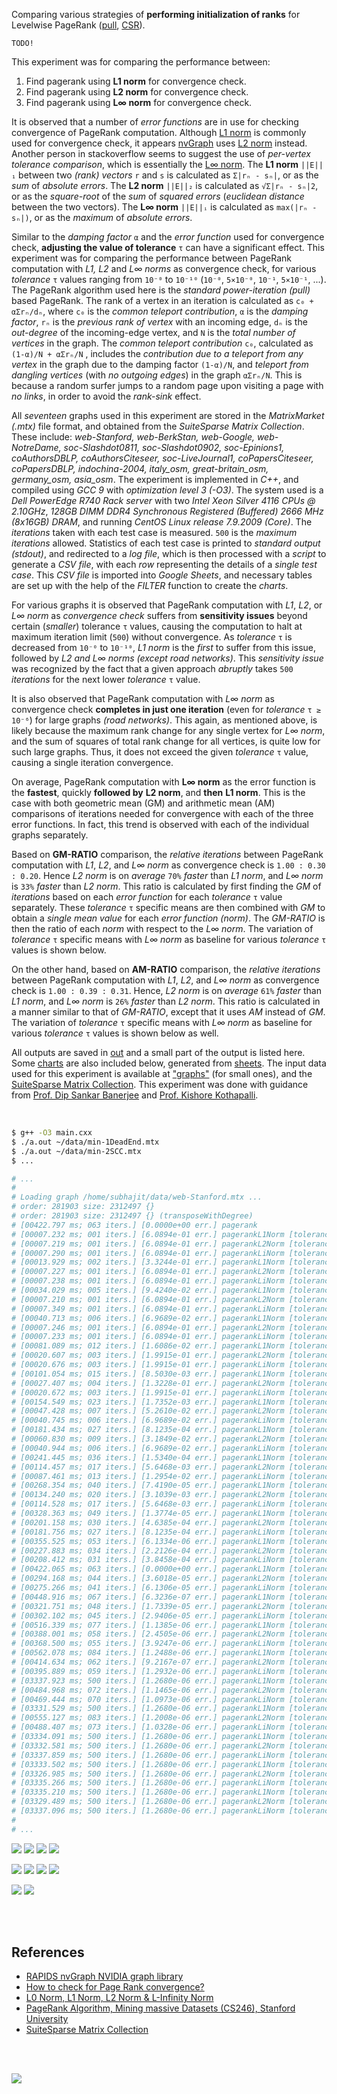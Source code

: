 Comparing various strategies of **performing initialization of ranks**
for Levelwise PageRank ([pull], [CSR]).

`TODO!`

This experiment was for comparing the performance between:
1. Find pagerank using **L1 norm** for convergence check.
2. Find pagerank using **L2 norm** for convergence check.
3. Find pagerank using **L∞ norm** for convergence check.

It is observed that a number of *error functions* are in use for checking
convergence of PageRank computation. Although [L1 norm] is commonly used
for convergence check, it appears [nvGraph] uses [L2 norm] instead. Another
person in stackoverflow seems to suggest the use of *per-vertex tolerance*
*comparison*, which is essentially the [L∞ norm]. The **L1 norm** `||E||₁`
between two *(rank) vectors* `r` and `s` is calculated as `Σ|rₙ - sₙ|`, or
as the *sum* of *absolute errors*. The **L2 norm** `||E||₂` is calculated
as `√Σ|rₙ - sₙ|2`, or as the *square-root* of the *sum* of *squared errors*
(*euclidean distance* between the two vectors). The **L∞ norm** `||E||ᵢ`
is calculated as `max(|rₙ - sₙ|)`, or as the *maximum* of *absolute errors*.

Similar to the *damping factor* `α` and the *error function* used for
convergence check, **adjusting the value of tolerance** `τ` can have a
significant effect. This experiment was for comparing the performance
between PageRank computation with *L1, L2* and *L∞ norms* as convergence
check, for various *tolerance* `τ` values ranging from `10⁻⁰` to `10⁻¹⁰`
(`10⁻⁰`, `5×10⁻⁰`, `10⁻¹`, `5×10⁻¹`, ...). The PageRank algorithm used
here is the *standard power-iteration (pull)* based PageRank. The rank
of a vertex in an iteration is calculated as `c₀ + αΣrₙ/dₙ`, where `c₀`
is the *common teleport contribution*, `α` is the *damping factor*, `rₙ`
is the *previous rank of vertex* with an incoming edge, `dₙ` is the
*out-degree* of the incoming-edge vertex, and `N` is the *total number*
*of vertices* in the graph. The *common teleport contribution* `c₀`,
calculated as `(1-α)/N + αΣrₙ/N` , includes the *contribution due to a*
*teleport from any vertex* in the graph due to the damping factor `(1-α)/N`,
and *teleport from dangling vertices* (with *no outgoing edges*) in the
graph `αΣrₙ/N`. This is because a random surfer jumps to a random page
upon visiting a page with *no links*, in order to avoid the *rank-sink*
effect.

All *seventeen* graphs used in this experiment are stored in the
*MatrixMarket (.mtx)* file format, and obtained from the *SuiteSparse*
*Matrix Collection*. These include: *web-Stanford, web-BerkStan,*
*web-Google, web-NotreDame, soc-Slashdot0811, soc-Slashdot0902,*
*soc-Epinions1, coAuthorsDBLP, coAuthorsCiteseer, soc-LiveJournal1,*
*coPapersCiteseer, coPapersDBLP, indochina-2004, italy_osm,*
*great-britain_osm, germany_osm, asia_osm*. The experiment is implemented
in *C++*, and compiled using *GCC 9* with *optimization level 3 (-O3)*.
The system used is a *Dell PowerEdge R740 Rack server* with two *Intel*
*Xeon Silver 4116 CPUs @ 2.10GHz*, *128GB DIMM DDR4 Synchronous Registered*
*(Buffered) 2666 MHz (8x16GB) DRAM*, and running *CentOS Linux release*
*7.9.2009 (Core)*. The *iterations* taken with each test case is measured.
`500` is the *maximum iterations* allowed. Statistics of each test case is
printed to *standard output (stdout)*, and redirected to a *log file*,
which is then processed with a *script* to generate a *CSV file*, with
each *row* representing the details of a *single test case*. This
*CSV file* is imported into *Google Sheets*, and necessary tables are set
up with the help of the *FILTER* function to create the *charts*.

For various graphs it is observed that PageRank computation with *L1*, *L2*,
or *L∞ norm* as *convergence check* suffers from **sensitivity issues**
beyond certain (*smaller*) tolerance `τ` values, causing the computation to
halt at maximum iteration limit (`500`) without convergence. As *tolerance*
`τ` is decreased from `10⁻⁰` to `10⁻¹⁰`, *L1 norm* is the *first* to suffer
from this issue, followed by *L2 and L∞ norms (except road networks)*. This
*sensitivity issue* was recognized by the fact that a given approach *abruptly*
takes `500` *iterations* for the next lower *tolerance* `τ` value.

It is also observed that PageRank computation with *L∞ norm* as convergence
check **completes in just one iteration** (even for *tolerance* `τ ≥ 10⁻⁶`)
for large graphs *(road networks)*. This again, as mentioned above, is likely
because the maximum rank change for any single vertex for *L∞ norm*, and
the sum of squares of total rank change for all vertices, is quite low for
such large graphs. Thus, it does not exceed the given *tolerance* `τ` value,
causing a single iteration convergence.

On average, PageRank computation with **L∞ norm** as the error function is the
**fastest**, quickly **followed by** **L2 norm**, and **then** **L1 norm**. This
is the case with both geometric mean (GM) and arithmetic mean (AM) comparisons
of iterations needed for convergence with each of the three error functions. In
fact, this trend is observed with each of the individual graphs separately.

Based on **GM-RATIO** comparison, the *relative iterations* between
PageRank computation with *L1*, *L2*, and *L∞ norm* as convergence check
is `1.00 : 0.30 : 0.20`. Hence *L2 norm* is on *average* `70%` *faster*
than *L1 norm*, and *L∞ norm* is `33%` *faster* than *L2 norm*. This
ratio is calculated by first finding the *GM* of *iterations* based on
each *error function* for each *tolerance* `τ` value separately. These
*tolerance* `τ` specific means are then combined with *GM* to obtain a
*single mean value* for each *error function (norm)*. The *GM-RATIO* is
then the ratio of each *norm* with respect to the *L∞ norm*. The variation
of *tolerance* `τ` specific means with *L∞ norm* as baseline for various
*tolerance* `τ` values is shown below.

On the other hand, based on **AM-RATIO** comparison, the *relative*
*iterations* between PageRank computation with *L1*, *L2*, and *L∞ norm*
as convergence check is `1.00 : 0.39 : 0.31`. Hence, *L2 norm* is on
*average* `61%` *faster* than *L1 norm*, and *L∞ norm* is `26%` *faster*
than *L2 norm*. This ratio is calculated in a manner similar to that of
*GM-RATIO*, except that it uses *AM* instead of *GM*. The variation of
*tolerance* `τ` specific means with *L∞ norm* as baseline for various
*tolerance* `τ` values is shown below as well.

All outputs are saved in [out](out/) and a small part of the output is listed
here. Some [charts] are also included below, generated from [sheets]. The input
data used for this experiment is available at ["graphs"] (for small ones), and
the [SuiteSparse Matrix Collection]. This experiment was done with guidance
from [Prof. Dip Sankar Banerjee] and [Prof. Kishore Kothapalli].

<br>

```bash
$ g++ -O3 main.cxx
$ ./a.out ~/data/min-1DeadEnd.mtx
$ ./a.out ~/data/min-2SCC.mtx
$ ...

# ...
#
# Loading graph /home/subhajit/data/web-Stanford.mtx ...
# order: 281903 size: 2312497 {}
# order: 281903 size: 2312497 {} (transposeWithDegree)
# [00422.797 ms; 063 iters.] [0.0000e+00 err.] pagerank
# [00007.232 ms; 001 iters.] [6.0894e-01 err.] pagerankL1Norm [tolerance=1e+00]
# [00007.219 ms; 001 iters.] [6.0894e-01 err.] pagerankL2Norm [tolerance=1e+00]
# [00007.290 ms; 001 iters.] [6.0894e-01 err.] pagerankLiNorm [tolerance=1e+00]
# [00013.929 ms; 002 iters.] [3.3244e-01 err.] pagerankL1Norm [tolerance=5e-01]
# [00007.227 ms; 001 iters.] [6.0894e-01 err.] pagerankL2Norm [tolerance=5e-01]
# [00007.238 ms; 001 iters.] [6.0894e-01 err.] pagerankLiNorm [tolerance=5e-01]
# [00034.029 ms; 005 iters.] [9.4240e-02 err.] pagerankL1Norm [tolerance=1e-01]
# [00007.210 ms; 001 iters.] [6.0894e-01 err.] pagerankL2Norm [tolerance=1e-01]
# [00007.349 ms; 001 iters.] [6.0894e-01 err.] pagerankLiNorm [tolerance=1e-01]
# [00040.713 ms; 006 iters.] [6.9689e-02 err.] pagerankL1Norm [tolerance=5e-02]
# [00007.246 ms; 001 iters.] [6.0894e-01 err.] pagerankL2Norm [tolerance=5e-02]
# [00007.233 ms; 001 iters.] [6.0894e-01 err.] pagerankLiNorm [tolerance=5e-02]
# [00081.089 ms; 012 iters.] [1.6086e-02 err.] pagerankL1Norm [tolerance=1e-02]
# [00020.607 ms; 003 iters.] [1.9915e-01 err.] pagerankL2Norm [tolerance=1e-02]
# [00020.676 ms; 003 iters.] [1.9915e-01 err.] pagerankLiNorm [tolerance=1e-02]
# [00101.054 ms; 015 iters.] [8.5030e-03 err.] pagerankL1Norm [tolerance=5e-03]
# [00027.407 ms; 004 iters.] [1.3228e-01 err.] pagerankL2Norm [tolerance=5e-03]
# [00020.672 ms; 003 iters.] [1.9915e-01 err.] pagerankLiNorm [tolerance=5e-03]
# [00154.549 ms; 023 iters.] [1.7352e-03 err.] pagerankL1Norm [tolerance=1e-03]
# [00047.428 ms; 007 iters.] [5.2610e-02 err.] pagerankL2Norm [tolerance=1e-03]
# [00040.745 ms; 006 iters.] [6.9689e-02 err.] pagerankLiNorm [tolerance=1e-03]
# [00181.434 ms; 027 iters.] [8.1235e-04 err.] pagerankL1Norm [tolerance=5e-04]
# [00060.830 ms; 009 iters.] [3.1849e-02 err.] pagerankL2Norm [tolerance=5e-04]
# [00040.944 ms; 006 iters.] [6.9689e-02 err.] pagerankLiNorm [tolerance=5e-04]
# [00241.445 ms; 036 iters.] [1.5340e-04 err.] pagerankL1Norm [tolerance=1e-04]
# [00114.457 ms; 017 iters.] [5.6468e-03 err.] pagerankL2Norm [tolerance=1e-04]
# [00087.461 ms; 013 iters.] [1.2954e-02 err.] pagerankLiNorm [tolerance=1e-04]
# [00268.354 ms; 040 iters.] [7.4190e-05 err.] pagerankL1Norm [tolerance=5e-05]
# [00134.240 ms; 020 iters.] [3.1039e-03 err.] pagerankL2Norm [tolerance=5e-05]
# [00114.528 ms; 017 iters.] [5.6468e-03 err.] pagerankLiNorm [tolerance=5e-05]
# [00328.363 ms; 049 iters.] [1.3774e-05 err.] pagerankL1Norm [tolerance=1e-05]
# [00201.158 ms; 030 iters.] [4.6385e-04 err.] pagerankL2Norm [tolerance=1e-05]
# [00181.756 ms; 027 iters.] [8.1235e-04 err.] pagerankLiNorm [tolerance=1e-05]
# [00355.525 ms; 053 iters.] [6.1334e-06 err.] pagerankL1Norm [tolerance=5e-06]
# [00227.883 ms; 034 iters.] [2.2126e-04 err.] pagerankL2Norm [tolerance=5e-06]
# [00208.412 ms; 031 iters.] [3.8458e-04 err.] pagerankLiNorm [tolerance=5e-06]
# [00422.065 ms; 063 iters.] [0.0000e+00 err.] pagerankL1Norm [tolerance=1e-06]
# [00294.168 ms; 044 iters.] [3.6018e-05 err.] pagerankL2Norm [tolerance=1e-06]
# [00275.266 ms; 041 iters.] [6.1306e-05 err.] pagerankLiNorm [tolerance=1e-06]
# [00448.916 ms; 067 iters.] [6.3236e-07 err.] pagerankL1Norm [tolerance=5e-07]
# [00321.751 ms; 048 iters.] [1.7339e-05 err.] pagerankL2Norm [tolerance=5e-07]
# [00302.102 ms; 045 iters.] [2.9406e-05 err.] pagerankLiNorm [tolerance=5e-07]
# [00516.339 ms; 077 iters.] [1.1385e-06 err.] pagerankL1Norm [tolerance=1e-07]
# [00388.001 ms; 058 iters.] [2.4505e-06 err.] pagerankL2Norm [tolerance=1e-07]
# [00368.500 ms; 055 iters.] [3.9247e-06 err.] pagerankLiNorm [tolerance=1e-07]
# [00562.078 ms; 084 iters.] [1.2488e-06 err.] pagerankL1Norm [tolerance=5e-08]
# [00414.634 ms; 062 iters.] [9.2167e-07 err.] pagerankL2Norm [tolerance=5e-08]
# [00395.889 ms; 059 iters.] [1.2932e-06 err.] pagerankLiNorm [tolerance=5e-08]
# [03337.923 ms; 500 iters.] [1.2680e-06 err.] pagerankL1Norm [tolerance=1e-08]
# [00484.968 ms; 072 iters.] [1.1465e-06 err.] pagerankL2Norm [tolerance=1e-08]
# [00469.444 ms; 070 iters.] [1.0973e-06 err.] pagerankLiNorm [tolerance=1e-08]
# [03331.529 ms; 500 iters.] [1.2680e-06 err.] pagerankL1Norm [tolerance=5e-09]
# [00555.127 ms; 083 iters.] [1.2008e-06 err.] pagerankL2Norm [tolerance=5e-09]
# [00488.407 ms; 073 iters.] [1.0328e-06 err.] pagerankLiNorm [tolerance=5e-09]
# [03334.091 ms; 500 iters.] [1.2680e-06 err.] pagerankL1Norm [tolerance=1e-09]
# [03332.581 ms; 500 iters.] [1.2680e-06 err.] pagerankL2Norm [tolerance=1e-09]
# [03337.859 ms; 500 iters.] [1.2680e-06 err.] pagerankLiNorm [tolerance=1e-09]
# [03333.502 ms; 500 iters.] [1.2680e-06 err.] pagerankL1Norm [tolerance=5e-10]
# [03326.985 ms; 500 iters.] [1.2680e-06 err.] pagerankL2Norm [tolerance=5e-10]
# [03335.266 ms; 500 iters.] [1.2680e-06 err.] pagerankLiNorm [tolerance=5e-10]
# [03335.210 ms; 500 iters.] [1.2680e-06 err.] pagerankL1Norm [tolerance=1e-10]
# [03329.489 ms; 500 iters.] [1.2680e-06 err.] pagerankL2Norm [tolerance=1e-10]
# [03337.096 ms; 500 iters.] [1.2680e-06 err.] pagerankLiNorm [tolerance=1e-10]
#
# ...
```

[![](https://i.imgur.com/4NbjAzk.png)][sheetp]
[![](https://i.imgur.com/taoe5p9.png)][sheetp]
[![](https://i.imgur.com/nZxC4H2.png)][sheetp]
[![](https://i.imgur.com/wr5ziJQ.png)][sheetp]

[![](https://i.imgur.com/oZtDiXX.png)][sheetp]
[![](https://i.imgur.com/8ugVRL6.png)][sheetp]
[![](https://i.imgur.com/xmQPqNU.png)][sheetp]
[![](https://i.imgur.com/XR7hHis.png)][sheetp]

[![](https://i.imgur.com/iiVc0mT.gif)][sheetp]
[![](https://i.imgur.com/TfdJbHX.gif)][sheetp]

<br>
<br>


## References

- [RAPIDS nvGraph NVIDIA graph library][nvGraph]
- [How to check for Page Rank convergence?][L∞ norm]
- [L0 Norm, L1 Norm, L2 Norm & L-Infinity Norm](https://montjoile.medium.com/l0-norm-l1-norm-l2-norm-l-infinity-norm-7a7d18a4f40c)
- [PageRank Algorithm, Mining massive Datasets (CS246), Stanford University](https://www.youtube.com/watch?v=ke9g8hB0MEo)
- [SuiteSparse Matrix Collection]

<br>
<br>

[![](https://i.imgur.com/p8R1WIk.jpg)](https://www.youtube.com/watch?v=04Uv44DRJAU)

[Prof. Dip Sankar Banerjee]: https://sites.google.com/site/dipsankarban/
[Prof. Kishore Kothapalli]: https://cstar.iiit.ac.in/~kkishore/
[SuiteSparse Matrix Collection]: https://suitesparse-collection-website.herokuapp.com
["graphs"]: https://github.com/puzzlef/graphs
[pull]: https://github.com/puzzlef/pagerank-push-vs-pull
[CSR]: https://github.com/puzzlef/pagerank-class-vs-csr
[tolerance function]: https://github.com/puzzlef/pagerank-adjust-tolerance-function
[nvGraph]: https://github.com/rapidsai/nvgraph
[L1 norm]: https://github.com/rapidsai/nvgraph/blob/main/cpp/src/pagerank.cu#L154
[L2 norm]: https://github.com/rapidsai/nvgraph/blob/main/cpp/src/pagerank.cu#L149
[L∞ norm]: https://stackoverflow.com/a/29321153/1413259
[charts]: https://photos.app.goo.gl/stdoXDUhRcDvZqZb6
[sheets]: https://docs.google.com/spreadsheets/d/1V-tanVXCIBemrC0jRtech5nA4sYUviwvUFC4G16oFKM/edit?usp=sharing
[sheetp]: https://docs.google.com/spreadsheets/d/e/2PACX-1vR2A2aGvONm_i4p_pun7jlKb8H2fIcYpMuXgV7BhbNAUbEeiHlTxKFWMgkE6_2LCznleVEWsjdsEqfy/pubhtml
